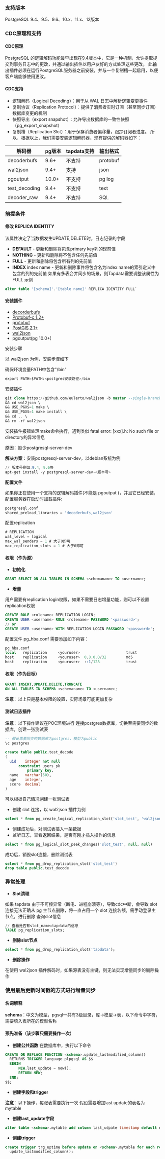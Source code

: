 ### 支持版本

PostgreSQL 9.4、9.5、9.6、10.x、11.x、12版本

### CDC原理和支持

#### CDC原理

PostgreSQL 的逻辑解码功能最早出现在9.4版本中，它是一种机制，允许提取提交到事务日志中的更改，并通过输出插件以用户友好的方式处理这些更改。 此输出插件必须在运行PostgreSQL服务器之前安装，并与一个复制槽一起启用，以便客户端能够使用更改。

#### CDC支持

- 逻辑解码（Logical Decoding）：用于从 WAL 日志中解析逻辑变更事件
- 复制协议（Replication Protocol）：提供了消费者实时订阅（甚至同步订阅）数据库变更的机制
- 快照导出（export snapshot）：允许导出数据库的一致性快照（pg_export_snapshot）
- 复制槽（Replication Slot）：用于保存消费者偏移量，跟踪订阅者进度。 所以，根据以上，我们需要安装逻辑解码器，现有提供的解码器如下：

| **解码器**    | **pg版本** | **tapdata支持** | **输出格式** |
| ------------- | ---------- | --------------- | ------------ |
| decoderbufs   | 9.6+       | 不支持          | protobuf     |
| wal2json      | 9.4+       | 支持            | json         |
| pgoutput      | 10.0+      | 不支持          | pg log       |
| test_decoding | 9.4+       | 不支持          | text         |
| decoder_raw   | 9.4+       | 不支持          | SQL          |

### 前提条件

#### 修改 REPLICA IDENTITY

该属性决定了当数据发生UPDATE,DELETE时，日志记录的字段



- **DEFAULT** - 更新和删除将包含primary key列的现前值
- **NOTHING** - 更新和删除将不包含任何先前值
- **FULL** - 更新和删除将包含所有列的先前值
- **INDEX** index name - 更新和删除事件将包含名为index name的索引定义中包含的列的先前值 如果有多表合并同步的场景，则Tapdata需要调整该属性为FULL 示例

```sql
alter table '[schema]'.'[table name]' REPLICA IDENTITY FULL`
```

#### 安装插件

- [decorderbufs](https://github.com/debezium/postgres-decoderbufs)
- [Protobuf-c 1.2+](https://github.com/protobuf-c/protobuf-c)
- [protobuf](https://blog.csdn.net/gumingyaotangwei/article/details/78936608)
- [PostGIS 2.1+](http://www.postgis.net/)
- [wal2json](https://github.com/eulerto/wal2json/blob/master/README.md)
- pgoutput(pg 10.0+)

安装步骤

以 wal2json 为例，安装步骤如下

确保环境变量PATH中包含"/bin"

```sql
export PATH=$PATH:<postgres安装路径>/bin
```

安装插件

```sql
git clone https://github.com/eulerto/wal2json -b master --single-branch \
&& cd wal2json \
&& USE_PGXS=1 make \
&& USE_PGXS=1 make install \
&& cd .. \
&& rm -rf wal2json
```

安装插件报错处理make命令执行，遇到类似 fatal error: [xxx].h: No such file or directory的异常信息

原因：缺少postgresql-server-dev

**解决方案**：安装postgresql-server-dev，以debian系统为例

```sql
// 版本号例如:9.4, 9.6等
apt-get install -y postgresql-server-dev-<版本号>
```

**配置文件**

如果你正在使用一个支持的逻辑解码插件(不能是 pgoutput )，并且它已经安装，配置服务器在启动时加载插件:

```sql
postgresql.conf
shared_preload_libraries = 'decoderbufs,wal2json'
```

配置replication

```sql
# REPLICATION
wal_level = logical
max_wal_senders = 1 # 大于0即可
max_replication_slots = 1 # 大于0即可
```

#### 权限（作为源）

- **初始化**

```sql
GRANT SELECT ON ALL TABLES IN SCHEMA <schemaname> TO <username>;
```

- **增量**

用户需要有replication login权限，如果不需要日志增量功能，则可以不设置replication权限

```sql
CREATE ROLE <rolename> REPLICATION LOGIN;
CREATE USER <username> ROLE <rolename> PASSWORD '<password>';
// or
CREATE USER <username> WITH REPLICATION LOGIN PASSWORD '<password>';
```

配置文件 pg_hba.conf 需要添加如下内容：

```sql
pg_hba.conf
local   replication     <youruser>                     trust
host    replication     <youruser>  0.0.0.0/32         md5
host    replication     <youruser>  ::1/128            trust
```

#### 权限（作为目标）

```sql
GRANT INSERT,UPDATE,DELETE,TRUNCATE
ON ALL TABLES IN SCHEMA <schemaname> TO <username>;
```

**注意**：以上只是基本权限的设置，实际场景可能更加复杂



#### 测试日志插件

**注意**：以下操作建议在POC环境进行 连接postgres数据库，切换至需要同步的数据库，创建一张测试表

```sql
-- 假设需要同步的数据库为postgres，模型为public
\c postgres

create table public.test_decode
(
  uid    integer not null
      constraint users_pk
          primary key,
  name   varchar(50),
  age    integer,
  score  decimal
)
```

可以根据自己情况创建一张测试表



- 创建 slot 连接，以 wal2json 插件为例

```sql
select * from pg_create_logical_replication_slot('slot_test', 'wal2json')
```

- 创建成功后，对测试表插入一条数据
- 监听日志，查看返回结果，是否有刚才插入操作的信息

```sql
select * from pg_logical_slot_peek_changes('slot_test', null, null)
```

成功后，销毁slot连接，删除测试表

```sql
select * from pg_drop_replication_slot('slot_test')
drop table public.test_decode
```

### 异常处理

- **Slot清理**

如果 tapdata 由于不可控异常（断电、进程崩溃等），导致cdc中断，会导致 slot 连接无法正确从 pg 主节点删除，将一直占用一个 slot 连接名额，需手动登录主节点，进行删除 查询slot信息

```sql
// 查看是否有slot_name=tapdata的信息
TABLE pg_replication_slots;
```

- **删除slot节点**

```sql
select * from pg_drop_replication_slot('tapdata');
```

- **删除操作**

在使用 wal2json 插件解码时，如果源表没有主键，则无法实现增量同步的删除操作

### 使用最后更新时间戳的方式进行增量同步

#### 名词解释

**schema**：中文为模型，pgsql一共有3级目录，库->模型->表，以下命令中字符，需要填入表所在的模型名称

#### 预先准备（该步骤只需要操作一次）

- **创建公共函数** 在数据库中，执行以下命令

```sql
CREATE OR REPLACE FUNCTION <schema>.update_lastmodified_column()
  RETURNS TRIGGER language plpgsql AS $$
  BEGIN
      NEW.last_update = now();
      RETURN NEW;
  END;
$$;
```

- **创建字段和trigger**

**注意**：以下操作，每张表需要执行一次 假设需要增加last update的表名为mytable



- **创建last_update字段**

```sql
alter table <schema>.mytable add column last_udpate timestamp default now();
```

- **创建trigger**

```sql
create trigger trg_uptime before update on <schema>.mytable for each row execute procedure
  update_lastmodified_column();
```

